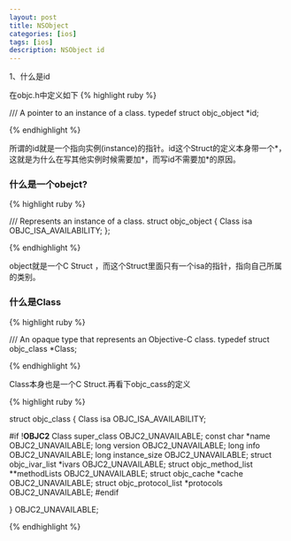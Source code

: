 ```yaml
---
layout: post
title: NSObject
categories: [ios]
tags: [ios]
description: NSObject id
---
```


1、什么是id

在objc.h中定义如下
{% highlight ruby %}

/// A pointer to an instance of a class.
typedef struct objc_object *id;

{% endhighlight %}

<p>
所谓的id就是一个指向实例(instance)的指针。id这个Struct的定义本身带一个*，这就是为什么在写其他实例时候需要加*，而写id不需要加*的原因。
</p>

<h3>
什么是一个obejct?
</h3>

{% highlight ruby %}

/// Represents an instance of a class.
struct objc_object {
    Class isa  OBJC_ISA_AVAILABILITY;
};

{% endhighlight %}

<p>
object就是一个C Struct ，而这个Struct里面只有一个isa的指针，指向自己所属的类别。
</p>

<h3>
什么是Class
</h3>

{% highlight ruby %}

/// An opaque type that represents an Objective-C class.
typedef struct objc_class *Class;

{% endhighlight %}

<p>
Class本身也是一个C Struct.再看下objc_cass的定义
</p>

{% highlight ruby %}

struct objc_class {
    Class isa  OBJC_ISA_AVAILABILITY;

#if !__OBJC2__
    Class super_class                                        OBJC2_UNAVAILABLE;
    const char *name                                         OBJC2_UNAVAILABLE;
    long version                                             OBJC2_UNAVAILABLE;
    long info                                                OBJC2_UNAVAILABLE;
    long instance_size                                       OBJC2_UNAVAILABLE;
    struct objc_ivar_list *ivars                             OBJC2_UNAVAILABLE;
    struct objc_method_list **methodLists                    OBJC2_UNAVAILABLE;
    struct objc_cache *cache                                 OBJC2_UNAVAILABLE;
    struct objc_protocol_list *protocols                     OBJC2_UNAVAILABLE;
#endif

} OBJC2_UNAVAILABLE;

{% endhighlight %}







